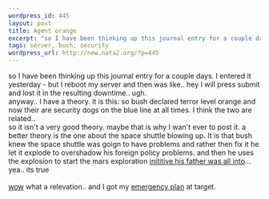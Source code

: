```yaml
--- 
wordpress_id: 445
layout: post
title: Agent orange
excerpt: "so I have been thinking up this journal entry for a couple days. I entered it yesterday - but I reboot my server and then was like.. hey I will press submit and lost it in the resulting downtime.. ugh.anyway.. I have a theory. it is this: so bush declared terror level orange and now their are security dogs on the blue line at all times. I think the two are related.. so it isn't a very ..."
tags: server, bush, security
wordpress_url: http://new.nata2.org/?p=445
---
```

so I have been thinking up this journal entry for a couple days. I entered it yesterday - but I reboot my server and then was like.. hey I will press submit and lost it in the resulting downtime.. ugh.<br/>anyway.. I have a theory. it is this: so bush declared terror level orange and now their are security dogs on the blue line at all times. I think the two are related.. <br/>so it isn't a very good theory. maybe that is why I wan't ever to post it. a better theory is the one about the space shuttle blowing up. It is that bush knew the space shuttle was goign to have problems and rather then fix it he let it explode to overshadow his foreign policy problems. and then he uses the explosion to start the mars exploration <a href="http://www.lunaranomalies.com/prometheus.htm">inititive his father was all into</a>... yea.. its true<br/><br/><a href="http://www.washingtonpost.com/wp-dyn/articles/A56248-2003Feb11.html">wow</a> what a relevation.. and I got my <a href="http://www.usatoday.com/usatonline/20030211/4854954s.htm">emergency plan</a> at target.
